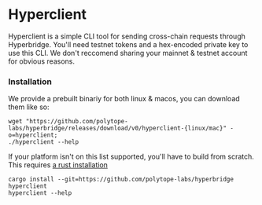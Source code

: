 # Hyperclient

Hyperclient is a simple CLI tool for sending cross-chain requests through Hyperbridge. You'll need testnet tokens and a hex-encoded private key to use this CLI. We don't reccomend sharing your mainnet & testnet account for obvious reasons.

### Installation

We provide a prebuilt binariy for both linux & macos, you can download them like so:

```
wget "https://github.com/polytope-labs/hyperbridge/releases/download/v0/hyperclient-{linux/mac}" -o=hyperclient;
./hyperclient --help
```

If your platform isn't on this list supported, you'll have to build from scratch. This requires [a rust installation](https://doc.rust-lang.org/cargo/getting-started/installation.html)


```
cargo install --git=https://github.com/polytope-labs/hyperbridge hyperclient
hyperclient --help
```
